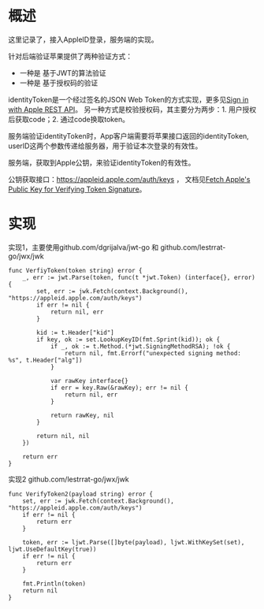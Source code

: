 # 概述
这里记录了，接入AppleID登录，服务端的实现。

针对后端验证苹果提供了两种验证方式：

- 一种是 基于JWT的算法验证
- 一种是 基于授权码的验证

identityToken是一个经过签名的JSON Web Token的方式实现，更多见[Sign in with Apple REST API](https://developer.apple.com/documentation/sign_in_with_apple/sign_in_with_apple_rest_api)。
另一种方式是校验授权码，其主要分为两步：1. 用户授权后获取code；2. 通过code换取token。

服务端验证identityToken时，App客户端需要将苹果接口返回的identityToken, userID这两个参数传递给服务器，用于验证本次登录的有效性。

服务端，获取到Apple公钥，来验证identityToken的有效性。

公钥获取接口：https://appleid.apple.com/auth/keys ， 文档见[Fetch Apple's Public Key for Verifying Token Signature](https://developer.apple.com/documentation/sign_in_with_apple/fetch_apple_s_public_key_for_verifying_token_signature)。

# 实现
实现1，主要使用github.com/dgrijalva/jwt-go 和  github.com/lestrrat-go/jwx/jwk

```golang
func VerfiyToken(token string) error {
	_, err := jwt.Parse(token, func(t *jwt.Token) (interface{}, error) {
		set, err := jwk.Fetch(context.Background(), "https://appleid.apple.com/auth/keys")
		if err != nil {
			return nil, err
		}

		kid := t.Header["kid"]
		if key, ok := set.LookupKeyID(fmt.Sprint(kid)); ok {
			if _, ok := t.Method.(*jwt.SigningMethodRSA); !ok {
				return nil, fmt.Errorf("unexpected signing method: %s", t.Header["alg"])
			}

			var rawKey interface{}
			if err = key.Raw(&rawKey); err != nil {
				return nil, err
			}

			return rawKey, nil
		}

		return nil, nil
	})

	return err
}
```

实现2 github.com/lestrrat-go/jwx/jwk
```golang
func VerifyToken2(payload string) error {
	set, err := jwk.Fetch(context.Background(), "https://appleid.apple.com/auth/keys")
	if err != nil {
		return err
	}

	token, err := ljwt.Parse([]byte(payload), ljwt.WithKeySet(set), ljwt.UseDefaultKey(true))
	if err != nil {
		return err
	}

	fmt.Println(token)
	return nil
}
```





